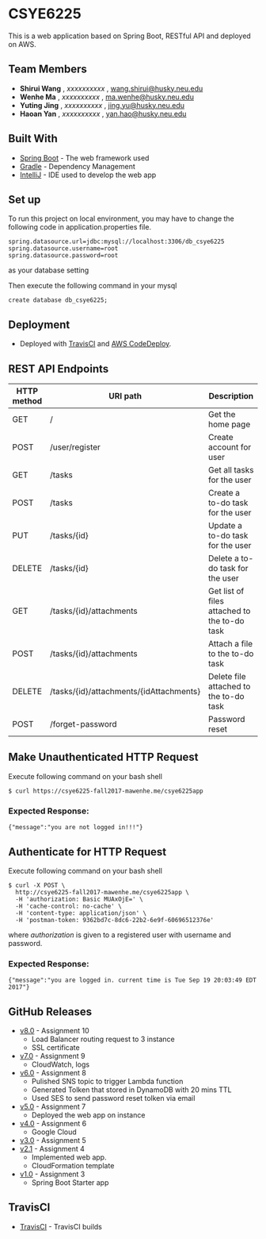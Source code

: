 # CSYE6225

This is a web application based on Spring Boot, RESTful API and deployed on AWS.

## Team Members

* **Shirui Wang** , *xxxxxxxxxx* , wang.shirui@husky.neu.edu
* **Wenhe Ma** , *xxxxxxxxxx* , ma.wenhe@husky.neu.edu
* **Yuting Jing** , *xxxxxxxxxx* , jing.yu@husky.neu.edu
* **Haoan Yan** , *xxxxxxxxxx* , yan.hao@husky.neu.edu

## Built With

* [Spring Boot](https://projects.spring.io/spring-boot/) - The web framework used
* [Gradle](https://gradle.org/) - Dependency Management
* [IntelliJ](https://www.jetbrains.com/idea/) - IDE used to develop the web app

## Set up

To run this project on local environment, you may have to change the following code in application.properties file.
```
spring.datasource.url=jdbc:mysql://localhost:3306/db_csye6225
spring.datasource.username=root
spring.datasource.password=root
```
as your database setting

Then execute the following command in your mysql
```
create database db_csye6225;
```

## Deployment

* Deployed with [TravisCI](https://travis-ci.com) and [AWS CodeDeploy](https://aws.amazon.com/codedeploy/).

## REST API Endpoints

| HTTP method  | URI path | Description |
| ------------- | ------------- |  ------------- |
| GET  | /  | Get the home page |
| POST  | /user/register  | Create account for user |
| GET  | /tasks  | Get all tasks for the user |
| POST  | /tasks  | Create a to-do task for the user |
| PUT  | /tasks/{id} | Update a to-do task for the user |
| DELETE  | /tasks/{id} | Delete a to-do task for the user |
| GET  | /tasks/{id}/attachments  | Get list of files attached to the to-do task |
| POST  | /tasks/{id}/attachments  | Attach a file to the to-do task |
| DELETE  | /tasks/{id}/attachments/{idAttachments} | Delete file attached to the to-do task |
| POST  | /forget-password | Password reset |

## Make Unauthenticated HTTP Request

Execute following command on your bash shell
``` 
$ curl https://csye6225-fall2017-mawenhe.me/csye6225app
```

### Expected Response:
```
{"message":"you are not logged in!!!"}
```

## Authenticate for HTTP Request

Execute following command on your bash shell
```
$ curl -X POST \
  http://csye6225-fall2017-mawenhe.me/csye6225app \
  -H 'authorization: Basic MUAxOjE=' \
  -H 'cache-control: no-cache' \
  -H 'content-type: application/json' \
  -H 'postman-token: 9362bd7c-8dc6-22b2-6e9f-60696512376e'
```
where *authorization* is given to a registered user with username and password.

### Expected Response:
 ```
 {"message":"you are logged in. current time is Tue Sep 19 20:03:49 EDT 2017"}
 ```

## GitHub Releases
* [v8.0](https://github.com/mwhailie/csye6225-fall2017/releases/tag/v8.0) - Assignment 10
  - Load Balancer routing request to 3 instance
  - SSL certificate
* [v7.0](https://github.com/mwhailie/csye6225-fall2017/releases/tag/v7.0) - Assignment 9
  - CloudWatch, logs
* [v6.0](https://github.com/mwhailie/csye6225-fall2017/releases/tag/v6.0) - Assignment 8
  - Pulished SNS topic to trigger Lambda function
  - Generated Tolken that stored in DynamoDB with 20 mins TTL
  - Used SES to send password reset tolken via email
* [v5.0](https://github.com/mwhailie/csye6225-fall2017/releases/tag/v5.0) - Assignment 7
  - Deployed the web app on instance
* [v4.0](https://github.com/mwhailie/csye6225-fall2017/releases/tag/v4.0) - Assignment 6
  - Google Cloud
* [v3.0](https://github.com/mwhailie/csye6225-fall2017/releases/tag/v3.0) - Assignment 5
* [v2.1](https://github.com/mwhailie/csye6225-fall2017/releases/tag/v2.1) - Assignment 4
  - Implemented web app.
  - CloudFormation template
* [v1.0](https://github.com/mwhailie/csye6225-fall2017/releases/tag/v1.0) - Assignment 3
  - Spring Boot Starter app

## TravisCI

* [TravisCI](https://travis-ci.com/yuliaJing/csye6225-fall2017/builds/) - TravisCI builds

